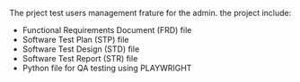 The prject test users management frature for the admin.
the project include:
  - Functional Requirements Document (FRD) file
  - Software Test Plan (STP) file
  - Software Test Design (STD) file
  - Software Test Report (STR) file
  - Python file for QA testing using PLAYWRIGHT
